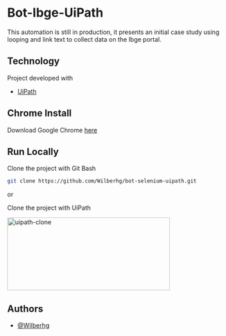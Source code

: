 
# Bot-Ibge-UiPath

This automation is still in production, it presents an initial case study using looping and link text to collect data on the Ibge portal.

## Technology

Project developed with

- [UiPath](https://cloud.uipath.com/portal_/register?selected_language=pt)

## Chrome Install

Download Google Chrome [here](https://www.google.com/intl/pt-BR/chrome/)

## Run Locally

Clone the project with Git Bash
```bash
git clone https://github.com/Wilberhg/bot-selenium-uipath.git
```

or

Clone the project with UiPath
<p><img src="https://files.readme.io/ca700fa-git_authentication.png" alt="uipath-clone" width=375, height=168/></p>



## Authors

- [@Wilberhg](https://www.github.com/Wilberhg)
